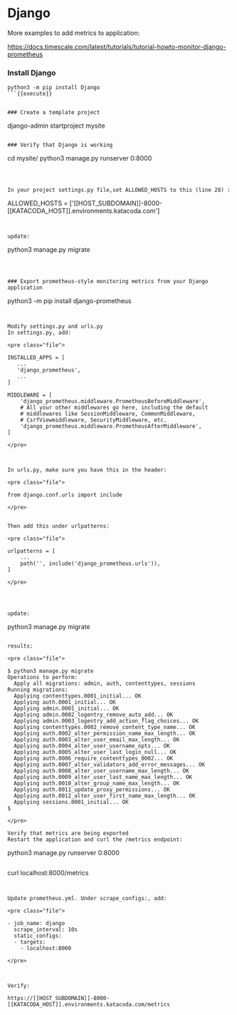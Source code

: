 
# Django

More examples to add metrics to application:

https://docs.timescale.com/latest/tutorials/tutorial-howto-monitor-django-prometheus

### Install Django
```
python3 -m pip install Django
```{{execute}}


### Create a template project

```
django-admin startproject mysite
```{{execute}}

### Verify that Django is working

```
cd mysite/
python3 manage.py runserver 0:8000
```{{execute}}



In your project settings.py file,set ALLOWED_HOSTS to this (line 28) :

```
ALLOWED_HOSTS = ['[[HOST_SUBDOMAIN]]-8000-[[KATACODA_HOST]].environments.katacoda.com']
```{{copy}}


update:
```
python3 manage.py migrate
```{{execute}}



### Export prometheus-style monitoring metrics from your Django application

```
python3 -m pip install django-prometheus
```{{execute}}


Modify settings.py and urls.py
In settings.py, add:

<pre class="file">

INSTALLED_APPS = [
   ...
   'django_prometheus',
   ...
]

MIDDLEWARE = [
    'django_prometheus.middleware.PrometheusBeforeMiddleware',
    # All your other middlewares go here, including the default
    # middlewares like SessionMiddleware, CommonMiddleware,
    # CsrfViewmiddleware, SecurityMiddleware, etc.
    'django_prometheus.middleware.PrometheusAfterMiddleware',
]

</pre>



In urls.py, make sure you have this in the header:

<pre class="file">

from django.conf.urls import include

</pre>


Then add this under urlpatterns:

<pre class="file">

urlpatterns = [
    ...
    path('', include('django_prometheus.urls')),
]

</pre>




update:
```
python3 manage.py migrate
```{{execute}}

results:

<pre class="file">

$ python3 manage.py migrate
Operations to perform:
  Apply all migrations: admin, auth, contenttypes, sessions
Running migrations:
  Applying contenttypes.0001_initial... OK
  Applying auth.0001_initial... OK
  Applying admin.0001_initial... OK
  Applying admin.0002_logentry_remove_auto_add... OK
  Applying admin.0003_logentry_add_action_flag_choices... OK
  Applying contenttypes.0002_remove_content_type_name... OK
  Applying auth.0002_alter_permission_name_max_length... OK
  Applying auth.0003_alter_user_email_max_length... OK
  Applying auth.0004_alter_user_username_opts... OK
  Applying auth.0005_alter_user_last_login_null... OK
  Applying auth.0006_require_contenttypes_0002... OK
  Applying auth.0007_alter_validators_add_error_messages... OK
  Applying auth.0008_alter_user_username_max_length... OK
  Applying auth.0009_alter_user_last_name_max_length... OK
  Applying auth.0010_alter_group_name_max_length... OK
  Applying auth.0011_update_proxy_permissions... OK
  Applying auth.0012_alter_user_first_name_max_length... OK
  Applying sessions.0001_initial... OK
$ 

</pre>

Verify that metrics are being exported
Restart the application and curl the /metrics endpoint:

```
python3 manage.py runserver 0:8000
```{{execute}}

```
curl localhost:8000/metrics
```{{execute}}


Update prometheus.yml. Under scrape_configs:, add:

<pre class="file">

- job_name: django
  scrape_interval: 10s
  static_configs:
  - targets:
    - localhost:8000

</pre>



Verify:

https://[[HOST_SUBDOMAIN]]-8000-[[KATACODA_HOST]].environments.katacoda.com/metrics


